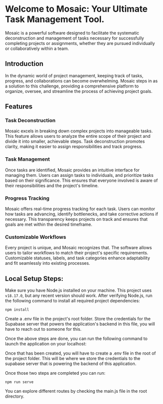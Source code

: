 # Welcome to Mosaic: Your Ultimate Task Management Tool.

Mosaic is a powerful software designed to facilitate the systematic deconstruction and management of tasks necessary for successfully completing projects or assignments, whether they are pursued individually or collaboratively within a team.

## Introduction

In the dynamic world of project management, keeping track of tasks, progress, and collaborations can become overwhelming. Mosaic steps in as a solution to this challenge, providing a comprehensive platform to organize, oversee, and streamline the process of achieving project goals.

## Features

### Task Deconstruction

Mosaic excels in breaking down complex projects into manageable tasks. This feature allows users to analyze the entire scope of their project and divide it into smaller, achievable steps. Task deconstruction promotes clarity, making it easier to assign responsibilities and track progress.

### Task Management

Once tasks are identified, Mosaic provides an intuitive interface for managing them. Users can assign tasks to individuals, and prioritize tasks based on their significance. This ensures that everyone involved is aware of their responsibilities and the project's timeline.

### Progress Tracking

Mosaic offers real-time progress tracking for each task. Users can monitor how tasks are advancing, identify bottlenecks, and take corrective actions if necessary. This transparency keeps projects on track and ensures that goals are met within the desired timeframe.

### Customizable Workflows

Every project is unique, and Mosaic recognizes that. The software allows users to tailor workflows to match their project's specific requirements. Customizable statuses, labels, and task categories enhance adaptability and fit seamlessly into existing processes.

## Local Setup Steps:
Make sure you have Node.js installed on your machine. This project uses `v18.17.0`, but any recent version should work.
After verifying Node.js, run the following command to install all required project dependencies:
```
npm install
```
Create a .env file in the project's root folder. Store the credentials for the Supabase server that powers the application's backend in this file, you will have to reach out to someone for this.

Once the above steps are done, you can run the following command to launch the application on your localhost:

Once that has been created, you will have to create a .env file in the root of the project folder. This will be where we store the credentials to the supabase server that is powering the backend of this application. 

Once those two steps are completed you can run:

```
npm run serve
```
You can explore different routes by checking the main.js file in the root directory.
